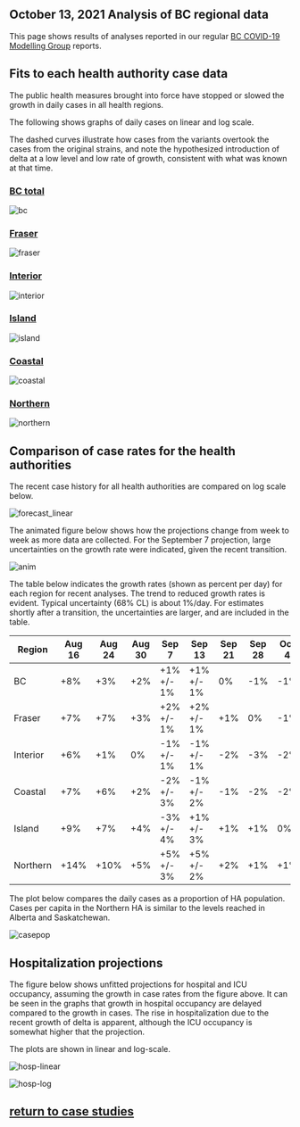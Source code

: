 ## October 13, 2021 Analysis of BC regional data

This page shows results of analyses reported in our regular [BC COVID-19 Modelling Group](https://bccovid-19group.ca/) reports.

## Fits to each health authority case data

The public health measures brought into force
have stopped or slowed the growth in daily cases in all health regions.

The following shows graphs of daily cases on linear and log scale.

The dashed curves illustrate how cases from the variants overtook the cases from the original strains, and
note the hypothesized introduction of delta at a low level and low rate of growth, consistent with
what was known at that time.

### [BC total](img/bc_2_9_1013.pdf)

![bc](img/bc_2_9_1013.png)

### [Fraser](img/fraser_2_9_1013.pdf)

![fraser](img/fraser_2_9_1013.png)

### [Interior](img/interior_2_9_1013.pdf)

![interior](img/interior_2_9_1013.png)

### [Island](img/island_2_9_1013.pdf)

![island](img/island_2_9_1013.png)

### [Coastal](img/coastal_2_9_1013.pdf)

![coastal](img/coastal_2_9_1013.png)

### [Northern](img/northern_2_9_1013.pdf)

![northern](img/northern_2_9_1013.png)

## Comparison of case rates for the health authorities

The recent case history for all health authorities are compared on log scale below.

![forecast_linear](img/BC_2_9_1013_HA.png)

The animated figure below shows how the projections change from week to week as more data are collected.
For the September 7 projection, large uncertainties on the growth rate were indicated, given the
recent transition.

![anim](img/bc_animated_1013.gif)

The table below indicates the growth rates (shown as percent per day)
for each region for recent analyses.
The trend to reduced growth rates is evident.
Typical uncertainty (68% CL) is about 1%/day.
For estimates shortly after a transition, the uncertainties are
larger, and are included in the table.

Region | Aug 16 | Aug 24 | Aug 30 | Sep 7 | Sep 13 | Sep 21 | Sep 28 | Oct 4 | Oct 13
---|---|---|---|---|---|---|---|---|---
BC | +8%  | +3%  | +2%  | +1% +/- 1% | +1% +/- 1% | 0% | -1% | -1% | -1%
Fraser | +7%  | +7%  | +3%  | +2% +/- 1% | +2% +/- 1% | +1% | 0% | -1% | -1%
Interior | +6%  | +1%  | 0%  | -1% +/- 1% | -1% +/- 1% | -2% | -3% | -2% | -3%
Coastal | +7%  | +6%  | +2%  | -2% +/- 3% | -1% +/- 2% | -1% | -2% | -2% | -2%
Island | +9%  | +7%  | +4%  | -3% +/- 4% | +1% +/- 3% | +1% | +1% | 0% | 0%
Northern | +14%  | +10%  | +5%  | +5% +/- 3% | +5% +/- 2% | +2% | +1%  | +1% | 0% 

The plot below compares the daily cases as a proportion of HA population.
Cases per capita in the Northern HA is similar to the levels reached in Alberta and Saskatchewan.

![casepop](img/BC_2_9_1013_compare_casepop.png)

## Hospitalization projections

The figure below shows unfitted projections for hospital and ICU occupancy, assuming the growth in case rates from the figure above.
It can be seen in the graphs that growth in hospital occupancy are delayed compared to the growth in cases.
The rise in hospitalization due to the recent growth of delta is apparent,
although the ICU occupancy is somewhat higher that the projection.

The plots are shown in linear and log-scale.

![hosp-linear](img/bc_2_9_1013_linear_proj.png)

![hosp-log](img/bc_2_9_1013_log_proj.png)


## [return to case studies](../index.md)


